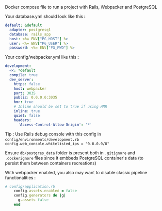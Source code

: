 Docker compose file to run a project with Rails, Webpacker and PostgreSQL

Your database.yml should look like this :

```yaml
default: &default
  adapter: postgresql
  database: rails_app
  host: <%= ENV["PG_HOST"] %>
  user: <%= ENV["PG_USER"] %>
  password: <%= ENV["PG_PWD"] %>
```

Your config/webpacker.yml like this : 

```yaml
development:
  <<: *default
  compile: true
  dev_server:
    https: false
    host: webpacker
    port: 3035
    public: 0.0.0.0:3035
    hmr: true
    # Inline should be set to true if using HMR
    inline: true
    quiet: false
    headers:
      'Access-Control-Allow-Origin': '*'
 ```

Tip : Use Rails debug console with this config in `config/environments/development.rb`
`  config.web_console.whitelisted_ips = "0.0.0.0/0"`

Ensure `db/postgres_data` folder is present both in `.gitignore` and `.dockerignore` files since it embbeds PostgreSQL container's data (to persist them between containers recreations)

With webpacker enabled, you also may want to disable classic pipeline functionalities :
```rb
# config/application.rb
    config.assets.enabled = false
    config.generators do |g|
      g.assets false
    end
```
